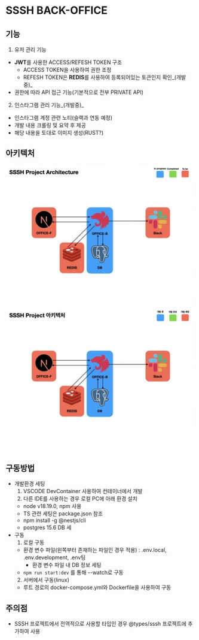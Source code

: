 # SSSH BACK-OFFICE

## 기능
1. 유저 관리 기능
  - **JWT**를 사용한 ACCESS/REFESH TOKEN 구조
    - ACCESS TOKEN을 사용하여 권한 조정
    - REFESH TOKEN은 **REDIS**를 사용하여 등록되어있는 토큰인지 확인_(개발중)_
  - 권한에 따라 API 접근 기능(기본적으로 전부 PRIVATE API)
2. 인스타그램 관리 기능_(개발중)_
  - 인스타그램 계정 관련 노티(슬랙과 연동 예정)
  - 개발 내용 크롤링 및 요약 후 제공
  - 해당 내용을 토대로 이미지 생성(RUST?)

## 아키텍처
![아키텍처_architecture](./documents/architecture.jpg)

## 구동방법
- 개발환경 세팅
  1. VSCODE DevContainer 사용하여 컨테이너에서 개발
  2. 다른 IDE를 사용하는 경우 로컬 PC에 아래 환경 설치
    - node v18.19.0, npm 사용
    - TS 관련 세팅은 package.json 참조
    - npm install -g @nestjs/cli
    - postgres 15.6 DB 세
- 구동
  1. 로컬 구동
    - 환경 변수 파일(왼쪽부터 존재하는 파일인 경우 적용) : .env.local, .env.development, .env팅
      - 환경 변수 파일 내 DB 정보 세팅
    - `npm run start:dev` 를 통해 --watch로 구동
  2. 서버에서 구동(linux)
    - 루트 경로의 docker-compose.yml와 Dockerfile을 사용하여 구동

## 주의점
- SSSH 프로젝트에서 전역적으로 사용할 타입인 경우 @types/sssh 프로젝트에 추가하여 사용